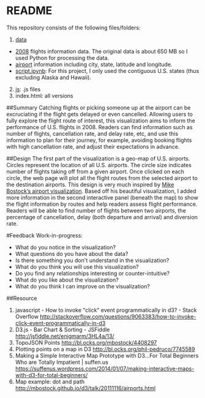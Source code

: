 README
====================================================
This repository consists of the following files/folders: 

1. [data](https://github.com/LiChangNY/Udacity_d3/tree/master/data)
  * [2008](http://stat-computing.org/dataexpo/2009/the-data.html) flights information data. The original data is about 650 MB so I used Python for processing the data.
  * [airport](http://stat-computing.org/dataexpo/2009/supplemental-data.html) information including city, state, latitude and longitude. 
  * [script.ipynb](https://github.com/LiChangNY/Udacity_d3/blob/master/data/script.ipynb): For this project, I only used the contiguous U.S. states (thus excluding Alaska and Hawaii). 
2. [js](https://github.com/LiChangNY/Udacity_d3/tree/master/js): .js files
3. index.html: all versions

##Summary
Catching flights or picking someone up at the airport can be excruciating if the flight gets delayed or even cancelled. Allowing users to fully explore the flight route of interest, this visualization aims to inform the performance of U.S. flights in 2008. Readers can find information such as number of flights, cancellation rate, and delay rate, etc, and use this information to plan for their journey, for example, avoiding booking flights with high cancellation rate, and adjust their expectations in advance. 

##Design
The first part of the visualization is a geo-map of U.S. airports. Circles represent the location of all U.S. airports. The circle size indicates number of flights taking off from a given airport. Once clicked on each circle, the web page will plot all the flight routes from the selected airport to the destination airports. This design is very much inspired by [Mike Bostock’s airport visualization](http://mbostock.github.io/d3/talk/20111116/airports.html). Based off his beautiful visualization, I added more information in the second interactive panel (beneath the map) to show the flight information by routes and help readers assess flight performance. Readers will be able to find number of flights between two airports, the percentage of cancellation, delay (both departure and arrival) and diversion rate. 

#Feedback
Work-in-progress:
- What do you notice in the visualization? 
- What questions do you have about the data?
- Is there something you don't understand in the visualization?
- What do you think you will use this visualization?
- Do you find any relationships interesting or counter-intuitive?
- What do you like about the visualization?
- What do you think I can improve on  the visualization?


##Resource
1. javascript - How to invoke "click" event programmatically in d3? - Stack Overflow
http://stackoverflow.com/questions/9063383/how-to-invoke-click-event-programmatically-in-d3
2. D3.js - Bar Chart & Sorting - JSFiddle http://jsfiddle.net/enigmarm/3HL4a/13/
3. TopoJSON Points http://bl.ocks.org/mbostock/4408297
4. Plotting points on a map in D3 http://bl.ocks.org/phil-pedruco/7745589
5. Making a Simple Interactive Map Prototype with D3…For Total Beginners Who are Totally Impatient | suffen.us
https://suffenus.wordpress.com/2014/01/07/making-interactive-maps-with-d3-for-total-beginners/
6. Map example: dot and path http://mbostock.github.io/d3/talk/20111116/airports.html
